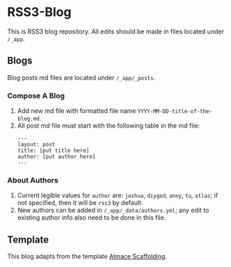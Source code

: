 # RSS3-Blog
This is RSS3 blog repository. All edits should be made in files located under `/_app`. 

## Blogs   
Blog posts md files are located under `/_app/_posts`.

### Compose A Blog
1. Add new md file with formatted file name `YYYY-MM-DD-title-of-the-blog.md`.   
2. All post md file must start with the following table in the md file:
    ```
    ---
    layout: post
    title: [put title here]
    author: [put author here]
    ---
    ```

### About Authors
1. Current legible values for `author` are: `joshua`, `diygod`, `anny`, `tu`, `atlas`; if not specified, then it will be `rss3` by default.   
2. New authors can be added in `/_app/_data/authors.yml`; any edit to existing author info also need to be done in this file.

## Template
This blog adapts from the template [Almace Scaffolding](https://github.com/sparanoid/almace-scaffolding).